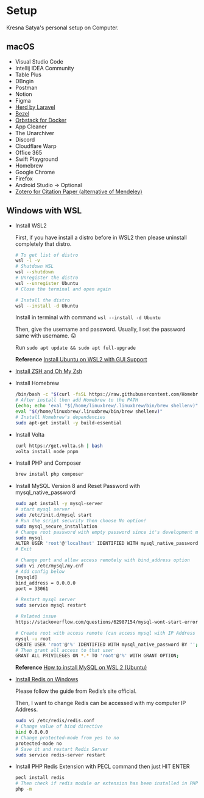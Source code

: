 # Setup
Kresna Satya's personal setup on Computer.

## macOS

- Visual Studio Code
- Intellij IDEA Community
- Table Plus
- DBngin
- Postman
- Notion
- Figma
- [Herd by Laravel](https://herd.laravel.com)
- [Bezel](https://getbezel.app/)
- [Orbstack for Docker](https://orbstack.dev/)
- App Cleaner
- The Unarchiver
- Discord
- Cloudflare Warp
- Office 365
- Swift Playground
- Homebrew
- Google Chrome
- Firefox
- Android Studio -> Optional
- [Zotero for Citation Paper (alternative of Mendeley)](https://www.zotero.org/)

## Windows with WSL

- Install WSL2

    First, if you have install a distro before in WSL2 then please uninstall completely that distro.

    ```bash
    # To get list of distro
    wsl -l -v
    # Shutdown WSL
    wsl --shutdown
    # Unregister the distro
    wsl --unregister Ubuntu
    # Close the terminal and open again

    # Install the distro
    wsl --install -d Ubuntu
    ```

    Install in terminal with command `wsl --install -d Ubuntu`

    Then, give the username and password. Usually, I set the password same with username. 😛

    Run `sudo apt update && sudo apt full-upgrade`

    **Reference**
    [Install Ubuntu on WSL2 with GUI Support](https://ubuntu.com/tutorials/install-ubuntu-on-wsl2-on-windows-11-with-gui-support#1-overview)

- [Install ZSH and Oh My Zsh](https://dev.to/contactsunny/installing-zsh-and-oh-my-zsh-on-windows-11-with-wsl2-1p5i)
- Install Homebrew

    ```bash
    /bin/bash -c "$(curl -fsSL https://raw.githubusercontent.com/Homebrew/install/HEAD/install.sh)"
    # After install then add Homebrew to the PATH
    (echo; echo 'eval "$(/home/linuxbrew/.linuxbrew/bin/brew shellenv)"') >> /home/usdidev/.zshrc
    eval "$(/home/linuxbrew/.linuxbrew/bin/brew shellenv)"
    # Install Homebrew's dependencies
    sudo apt-get install -y build-essential
    ```
- Install Volta

    ```bash
    curl https://get.volta.sh | bash
    volta install node pnpm
    ```
- Install PHP and Composer

    ```bash
    brew install php composer
    ```
- Install MySQL Version 8 and Reset Password with mysql_native_password
    
    ```bash
    sudo apt install -y mysql-server
    # start mysql server
    sudo /etc/init.d/mysql start
    # Run the script security then choose No option!
    sudo mysql_secure_installation
    # Change root password with empty password since it's development mode
    sudo mysql
    ALTER USER 'root'@'localhost' IDENTIFIED WITH mysql_native_password BY '';
    # Exit

    # Change port and allow access remotely with bind_address option
    sudo vi /etc/mysql/my.cnf
    # Add config below
    [mysqld]
    bind_address = 0.0.0.0
    port = 33061

    # Restart mysql server
    sudo service mysql restart

    # Related issue
    https://stackoverflow.com/questions/62987154/mysql-wont-start-error-su-warning-cannot-change-directory-to-nonexistent

    # Create root with access remote (can access mysql with IP Address of my computer)
    mysql -u root
    CREATE USER 'root'@'%' IDENTIFIED WITH mysql_native_password BY '';
    # Then grant all access to that user
    GRANT ALL PRIVILEGES ON *.* TO 'root'@'%' WITH GRANT OPTION;
    ```

    **Reference**
    [How to install MySQL on WSL 2 (Ubuntu)](https://pen-y-fan.github.io/2021/08/08/How-to-install-MySQL-on-WSL-2-Ubuntu/)

- [Install Redis on Windows](https://redis.io/docs/install/install-redis/install-redis-on-windows/)
    
    Please follow the guide from Redis’s site official.

    Then, I want to change Redis can be accessed with my computer IP Address.

    ```bash
    sudo vi /etc/redis/redis.conf
    # Change value of bind directive
    bind 0.0.0.0
    # Change protected-mode from yes to no
    protected-mode no
    # Save it and restart Redis Server
    sudo service redis-server restart
    ```

- Install PHP Redis Extension with PECL command then just HIT ENTER

    ```bash
    pecl install redis
    # Then check if redis module or extension has been installed in PHP
    php -m
    ```


